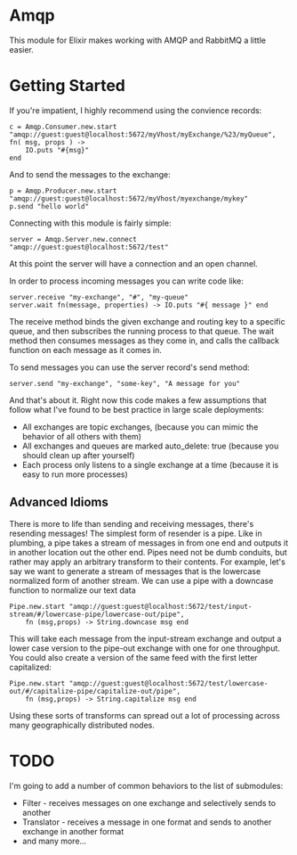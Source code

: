 # Amqp

This module for Elixir makes working with AMQP and RabbitMQ a little easier.

Getting Started
===============

If you're impatient, I highly recommend using the convience records:

	c = Amqp.Consumer.new.start "amqp://guest:guest@localhost:5672/myVhost/myExchange/%23/myQueue", fn( msg, props ) -> 
		IO.puts "#{msg}" 
	end

And to send the messages to the exchange:

	p = Amqp.Producer.new.start "amqp://guest:guest@localhost:5672/myVhost/myexchange/mykey"
	p.send "hello world"

Connecting with this module is fairly simple:

	server = Amqp.Server.new.connect "amqp://guest:guest@localhost:5672/test"

At this point the server will have a connection and an open channel.

In order to process incoming messages you can write code like:

	server.receive "my-exchange", "#", "my-queue"
	server.wait fn(message, properties) -> IO.puts "#{ message }" end

The receive method binds the given exchange and routing key to a specific queue,
and then subscribes the running process to that queue.  The wait method then
consumes messages as they come in, and calls the callback function on each message
as it comes in.

To send messages you can use the server record's send method:

	server.send "my-exchange", "some-key", "A message for you"

And that's about it.  Right now this code makes a few assumptions that follow 
what I've found to be best practice in large scale deployments:

* All exchanges are topic exchanges, (because you can mimic the behavior of all others with them)
* All exchanges and queues are marked auto_delete: true (because you should clean up after yourself)
* Each process only listens to a single exchange at a time (because it is easy to run more processes)

Advanced Idioms
---------------

There is more to life than sending and receiving messages, there's resending messages!  The simplest form
of resender is a pipe.  Like in plumbing, a pipe takes a stream of messages in from one end and outputs it
in another location out the other end.  Pipes need not be dumb conduits, but rather may apply an arbitrary
transform to their contents.  For example, let's say we want to generate a stream of messages that is the
lowercase normalized form of another stream.  We can use a pipe with a downcase function to normalize our
text data

	Pipe.new.start "amqp://guest:guest@localhost:5672/test/input-stream/#/lowercase-pipe/lowercase-out/pipe", 
		fn (msg,props) -> String.downcase msg end

This will take each message from the input-stream exchange and output a lower case version to the pipe-out 
exchange with one for one throughput.  You could also create a version of the same feed with the first letter
capitalized:

	Pipe.new.start "amqp://guest:guest@localhost:5672/test/lowercase-out/#/capitalize-pipe/capitalize-out/pipe", 
		fn (msg,props) -> String.capitalize msg end

Using these sorts of transforms can spread out a lot of processing across many geographically distributed nodes.



TODO
====

I'm going to add a number of common behaviors to the list of submodules:

* Filter - receives messages on one exchange and selectively sends to another
* Translator - receives a message in one format and sends to another exchange in another format 
* and many more...



